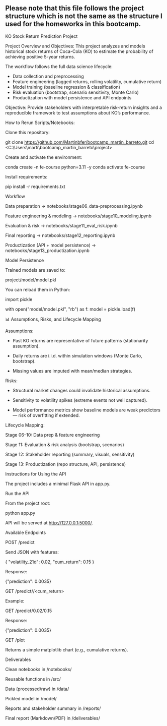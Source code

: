 ## Please note that this file follows the project structure which is not the same as the structure I used for the homeworks in this bootcamp.

KO Stock Return Prediction Project

Project Overview and Objectives:
This project analyzes and models historical stock returns of Coca-Cola (KO) to estimate the probability of achieving positive 5-year returns.

The workflow follows the full data science lifecycle:
- Data collection and preprocessing
- Feature engineering (lagged returns, rolling volatility, cumulative return)
- Model training (baseline regression & classification)
- Risk evaluation (bootstrap, scenario sensitivity, Monte Carlo)
- Productization with model persistence and API endpoints

Objective: Provide stakeholders with interpretable risk-return insights and a reproducible framework to test assumptions about KO’s performance.

How to Rerun Scripts/Notebooks:

Clone this repository:

git clone <https://github.com/Martinbfer/bootcamp_martin_barreto.git>
cd <C:\Users\marti\bootcamp_martin_barreto\project>


Create and activate the environment:

conda create -n fe-course python=3.11 -y
conda activate fe-course


Install requirements:

pip install -r requirements.txt


Workflow

Data preparation → notebooks/stage06_data-preprocessing.ipynb

Feature engineering & modeling → notebooks/stage10_modeling.ipynb

Evaluation & risk → notebooks/stage11_eval_risk.ipynb

Final reporting → notebooks/stage12_reporting.ipynb

Productization (API + model persistence) → notebooks/stage13_productization.ipynb

Model Persistence


Trained models are saved to:

project/model/model.pkl


You can reload them in Python:

import pickle

with open("model/model.pkl", "rb") as f:
    model = pickle.load(f)

📊 Assumptions, Risks, and Lifecycle Mapping


Assumptions:

- Past KO returns are representative of future patterns (stationarity assumption).

- Daily returns are i.i.d. within simulation windows (Monte Carlo, bootstrap).

- Missing values are imputed with mean/median strategies.

Risks:

- Structural market changes could invalidate historical assumptions.

- Sensitivity to volatility spikes (extreme events not well captured).

- Model performance metrics show baseline models are weak predictors — risk of overfitting if extended.

Lifecycle Mapping:

Stage 06–10: Data prep & feature engineering

Stage 11: Evaluation & risk analysis (bootstrap, scenarios)

Stage 12: Stakeholder reporting (summary, visuals, sensitivity)

Stage 13: Productization (repo structure, API, persistence)


Instructions for Using the API

The project includes a minimal Flask API in app.py.

Run the API

From the project root:

python app.py


API will be served at http://127.0.0.1:5000/.

Available Endpoints

POST /predict

Send JSON with features:

{
  "volatility_21d": 0.02,
  "cum_return": 0.15
}


Response:

{"prediction": 0.0035}


GET /predict/<volatility>/<cum_return>

Example:

GET /predict/0.02/0.15


Response:

{"prediction": 0.0035}


GET /plot

Returns a simple matplotlib chart (e.g., cumulative returns).


Deliverables

Clean notebooks in /notebooks/

Reusable functions in /src/

Data (processed/raw) in /data/

Pickled model in /model/

Reports and stakeholder summary in /reports/

Final report (Markdown/PDF) in /deliverables/